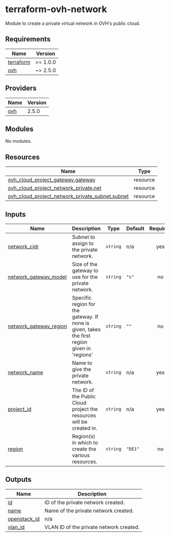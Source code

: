 # terraform-ovh-network

Module to create a private virtual network in OVH's public cloud.

## Requirements

| Name | Version |
|------|---------|
| <a name="requirement_terraform"></a> [terraform](#requirement\_terraform) | >= 1.0.0 |
| <a name="requirement_ovh"></a> [ovh](#requirement\_ovh) | ~> 2.5.0 |

## Providers

| Name | Version |
|------|---------|
| <a name="provider_ovh"></a> [ovh](#provider\_ovh) | 2.5.0 |

## Modules

No modules.

## Resources

| Name | Type |
|------|------|
| [ovh_cloud_project_gateway.gateway](https://registry.terraform.io/providers/ovh/ovh/latest/docs/resources/cloud_project_gateway) | resource |
| [ovh_cloud_project_network_private.net](https://registry.terraform.io/providers/ovh/ovh/latest/docs/resources/cloud_project_network_private) | resource |
| [ovh_cloud_project_network_private_subnet.subnet](https://registry.terraform.io/providers/ovh/ovh/latest/docs/resources/cloud_project_network_private_subnet) | resource |

## Inputs

| Name | Description | Type | Default | Required |
|------|-------------|------|---------|:--------:|
| <a name="input_network_cidr"></a> [network\_cidr](#input\_network\_cidr) | Subnet to assign to the private network. | `string` | n/a | yes |
| <a name="input_network_gateway_model"></a> [network\_gateway\_model](#input\_network\_gateway\_model) | Size of the gateway to use for the private network. | `string` | `"s"` | no |
| <a name="input_network_gateway_region"></a> [network\_gateway\_region](#input\_network\_gateway\_region) | Specific region for the gateway. If none is given, takes the first region given in 'regions' | `string` | `""` | no |
| <a name="input_network_name"></a> [network\_name](#input\_network\_name) | Name to give the private network. | `string` | n/a | yes |
| <a name="input_project_id"></a> [project\_id](#input\_project\_id) | The ID of the Public Cloud project the resources will be created in. | `string` | n/a | yes |
| <a name="input_region"></a> [region](#input\_region) | Region(s) in which to create the various resources. | `string` | `"DE1"` | no |

## Outputs

| Name | Description |
|------|-------------|
| <a name="output_id"></a> [id](#output\_id) | ID of the private network created. |
| <a name="output_name"></a> [name](#output\_name) | Name of the private network created. |
| <a name="output_openstack_id"></a> [openstack\_id](#output\_openstack\_id) | n/a |
| <a name="output_vlan_id"></a> [vlan\_id](#output\_vlan\_id) | VLAN ID of the private network created. |
